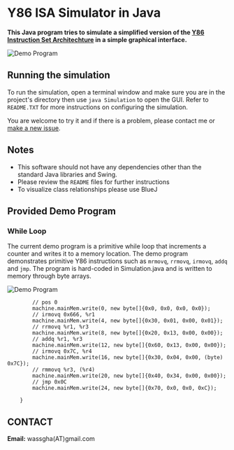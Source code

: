 # Y86 ISA Simulator in Java

**This Java program tries to simulate a simplified version of the [Y86 Instruction Set Architechture](http://cs.slu.edu/~fritts/CSCI224_S12/schedule/chap4-intro-Y86.pdf) in a simple graphical interface.** 

![Demo Program](http://i.imgur.com/U1DasZv.png)

  
## Running the simulation
To run the simulation, open a terminal window and make sure you are in the project's directory then use ```java Simulation``` to open the GUI. Refer to `README.TXT` for more instructions on configuring the simulation.

You are welcome to try it and if there is a problem, please contact me or [make a new issue](https://github.com/wassgha/Y86Simulator/issues/new). 

## Notes
* This software should not have any dependencies other than the standard Java libraries and Swing.
* Please review the `README` files for further instructions
* To visualize class relationships please use BlueJ

## Provided Demo Program
### While Loop
The current demo program is a primitive while loop that increments a counter and writes it to a memory location. The demo program demonstrates primitive Y86 instructions such as `mrmovq`, `rrmovq`, `irmovq`, `addq` and `jmp`. The program is hard-coded in Simulation.java and is written to memory through byte arrays.

![Demo Program](http://i.imgur.com/6gQMYYb.png)

```public void writeDemoProgram() {
        // pos 0
        machine.mainMem.write(0, new byte[]{0x0, 0x0, 0x0, 0x0});
        // irmovq 0x666, %r1
        machine.mainMem.write(4, new byte[]{0x30, 0x01, 0x00, 0x01});
        // rrmovq %r1, %r3
        machine.mainMem.write(8, new byte[]{0x20, 0x13, 0x00, 0x00});
        // addq %r1, %r3
        machine.mainMem.write(12, new byte[]{0x60, 0x13, 0x00, 0x00});
        // irmovq 0x7C, %r4
        machine.mainMem.write(16, new byte[]{0x30, 0x04, 0x00, (byte) 0x7C});
        // rmmovq %r3, (%r4)
        machine.mainMem.write(20, new byte[]{0x40, 0x34, 0x00, 0x00});
        // jmp 0x0C
        machine.mainMem.write(24, new byte[]{0x70, 0x0, 0x0, 0xC});

    }
```

## CONTACT
**Email:** wassgha(AT)gmail.com  
